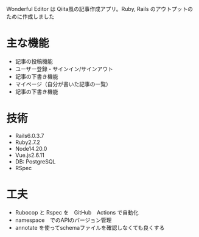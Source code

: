 Wonderful Editor は Qiita風の記事作成アプリ。Ruby, Rails のアウトプットのために作成しました
# 主な機能
 - 記事の投稿機能
 - ユーザー登録・サインイン/サインアウト
 - 記事の下書き機能
 - マイページ（自分が書いた記事の一覧）
 - 記事の下書き機能
 
 # 技術
 - Rails6.0.3.7
 - Ruby2.7.2
 - Node14.20.0
 - Vue.js2.6.11
 - DB: PostgreSQL
 - RSpec
 
 # 工夫
 - Rubocop と Rspec を　GitHub　Actions で自動化
 - namespace　でのAPIのバージョン管理
 - annotate を使ってschemaファイルを確認しなくても良くする
